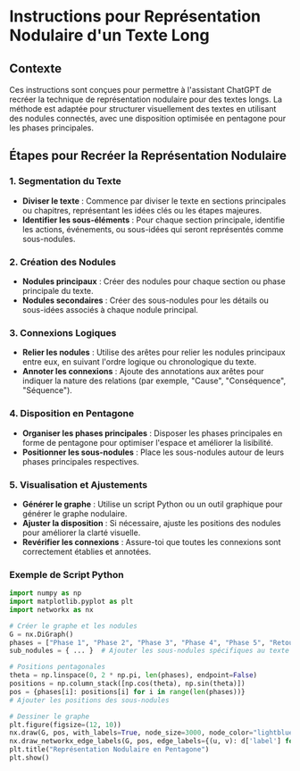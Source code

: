 # Instructions pour Représentation Nodulaire d'un Texte Long

## Contexte
Ces instructions sont conçues pour permettre à l'assistant ChatGPT de recréer la technique de représentation nodulaire pour des textes longs. La méthode est adaptée pour structurer visuellement des textes en utilisant des nodules connectés, avec une disposition optimisée en pentagone pour les phases principales.

## Étapes pour Recréer la Représentation Nodulaire

### 1. Segmentation du Texte
- **Diviser le texte** : Commence par diviser le texte en sections principales ou chapitres, représentant les idées clés ou les étapes majeures.
- **Identifier les sous-éléments** : Pour chaque section principale, identifie les actions, événements, ou sous-idées qui seront représentés comme sous-nodules.

### 2. Création des Nodules
- **Nodules principaux** : Créer des nodules pour chaque section ou phase principale du texte.
- **Nodules secondaires** : Créer des sous-nodules pour les détails ou sous-idées associés à chaque nodule principal.

### 3. Connexions Logiques
- **Relier les nodules** : Utilise des arêtes pour relier les nodules principaux entre eux, en suivant l'ordre logique ou chronologique du texte.
- **Annoter les connexions** : Ajoute des annotations aux arêtes pour indiquer la nature des relations (par exemple, "Cause", "Conséquence", "Séquence").

### 4. Disposition en Pentagone
- **Organiser les phases principales** : Disposer les phases principales en forme de pentagone pour optimiser l'espace et améliorer la lisibilité.
- **Positionner les sous-nodules** : Place les sous-nodules autour de leurs phases principales respectives.

### 5. Visualisation et Ajustements
- **Générer le graphe** : Utilise un script Python ou un outil graphique pour générer le graphe nodulaire.
- **Ajuster la disposition** : Si nécessaire, ajuste les positions des nodules pour améliorer la clarté visuelle.
- **Revérifier les connexions** : Assure-toi que toutes les connexions sont correctement établies et annotées.

### Exemple de Script Python

```python
import numpy as np
import matplotlib.pyplot as plt
import networkx as nx

# Créer le graphe et les nodules
G = nx.DiGraph()
phases = ["Phase 1", "Phase 2", "Phase 3", "Phase 4", "Phase 5", "Retour"]
sub_nodules = { ... }  # Ajouter les sous-nodules spécifiques au texte

# Positions pentagonales
theta = np.linspace(0, 2 * np.pi, len(phases), endpoint=False)
positions = np.column_stack([np.cos(theta), np.sin(theta)])
pos = {phases[i]: positions[i] for i in range(len(phases))}
# Ajouter les positions des sous-nodules

# Dessiner le graphe
plt.figure(figsize=(12, 10))
nx.draw(G, pos, with_labels=True, node_size=3000, node_color="lightblue", font_size=10, font_weight="bold", arrowsize=20)
nx.draw_networkx_edge_labels(G, pos, edge_labels={(u, v): d['label'] for u, v, d in G.edges(data=True)}, font_color='red')
plt.title("Représentation Nodulaire en Pentagone")
plt.show()
